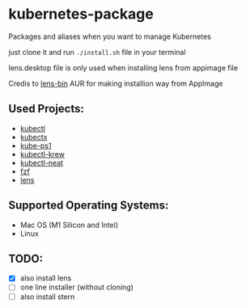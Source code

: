 # kubernetes-package
Packages and aliases when you want to manage Kubernetes

just clone it and run `./install.sh` file in your terminal

lens.desktop file is only used when installing lens from appimage file

Credis to [lens-bin](https://aur.archlinux.org/packages/lens-bin) AUR for making installion way from AppImage

## Used Projects:
- [kubectl](https://github.com/kubernetes/kubectl)
- [kubectx](https://github.com/ahmetb/kubectx)
- [kube-ps1](https://github.com/jonmosco/kube-ps1)
- [kubectl-krew](https://github.com/kubernetes-sigs/krew/)
- [kubectl-neat](https://github.com/itaysk/kubectl-neat)
- [fzf](https://github.com/junegunn/fzf.git)
- [lens](https://github.com/lensapp/lens)

## Supported Operating Systems:
- Mac OS (M1 Silicon and Intel)
- Linux

## TODO:
- [x] also install lens
- [ ] one line installer (without cloning)
- [ ] also install stern
